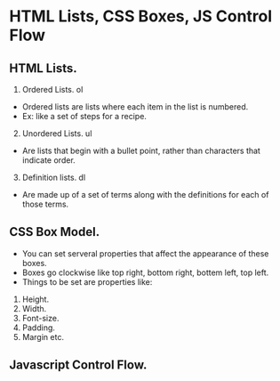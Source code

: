 # HTML Lists, CSS Boxes, JS Control Flow


## HTML Lists.
1. Ordered Lists. ol
- Ordered lists are lists where each item in the list is numbered.
- Ex: like a set of steps for a recipe.
2. Unordered Lists. ul
- Are lists that begin with a bullet point, rather than characters that indicate order.
3. Definition lists. dl
- Are made up of a set of terms along with the definitions for each of those terms.

## CSS Box Model.
- You can set serveral properties that affect the appearance of these boxes.
- Boxes go clockwise like top right, bottom right, bottem left, top left.
- Things to be set are properties like:
1. Height.
2. Width.
3. Font-size.
4. Padding.
5. Margin etc.

## Javascript Control Flow.

